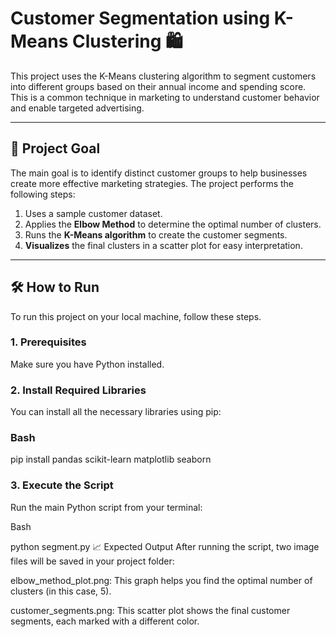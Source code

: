 # Customer Segmentation using K-Means Clustering 🛍️

This project uses the K-Means clustering algorithm to segment customers into different groups based on their annual income and spending score. This is a common technique in marketing to understand customer behavior and enable targeted advertising.

***

## 🎯 Project Goal

The main goal is to identify distinct customer groups to help businesses create more effective marketing strategies. The project performs the following steps:
1.  Uses a sample customer dataset.
2.  Applies the **Elbow Method** to determine the optimal number of clusters.
3.  Runs the **K-Means algorithm** to create the customer segments.
4.  **Visualizes** the final clusters in a scatter plot for easy interpretation.

***

## 🛠️ How to Run

To run this project on your local machine, follow these steps.

### 1. Prerequisites
Make sure you have Python installed.


### 2. Install Required Libraries
You can install all the necessary libraries using pip:

 ### Bash
pip install pandas scikit-learn matplotlib seaborn
### 3. Execute the Script
Run the main Python script from your terminal:

Bash

python segment.py
📈 Expected Output
After running the script, two image files will be saved in your project folder:

elbow_method_plot.png: This graph helps you find the optimal number of clusters (in this case, 5).

customer_segments.png: This scatter plot shows the final customer segments, each marked with a different color.
